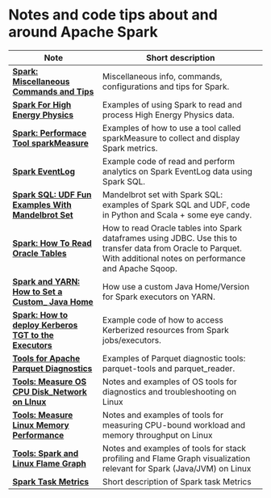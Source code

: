 # Notes and code tips about and around Apache Spark

| Note                          | Short description
| ----------------------------- | -----------------------------------------------------------------------------------
| [**Spark: Miscellaneous Commands and Tips**](Spark_Misc_Info.md) | Miscellaneous info, commands, configurations and tips for Spark.
| [**Spark For High Energy Physics**](Spark_HEP_Examples) | Examples of using Spark to read and process High Energy Physics data.
| [**Spark: Performace Tool sparkMeasure**](Spark_Performace_Tool_sparkMeasure.md)|Examples of how to use a tool called sparkMeasure to collect and display Spark metrics.
| [**Spark EventLog**](Spark_EventLog.md) | Example code of read and perform analytics on Spark EventLog data using Spark SQL.
| [**Spark SQL: UDF Fun Examples With Mandelbrot Set**](Spark_SQL_UDF_examples_Mandelbrot) | Mandelbrot set with Spark SQL: examples of Spark SQL and UDF, code in Python and Scala + some eye candy.
| [**Spark: How To Read Oracle Tables**](Spark_Oracle_JDBC_Howto.md) | How to read Oracle tables into Spark dataframes using JDBC. Use this to transfer data from Oracle to Parquet. With additional notes on performance and Apache Sqoop.
| [**Spark and YARN: How to Set a Custom_ Java Home**](Spark_Set_Java_Home_Howto.md) | How use a custom Java Home/Version for Spark executors on YARN.
| [**Spark: How to deploy Kerberos TGT to the Executors**](Spark_Executors_Kerberos_HowTo.md) | Example code of how to access Kerberized resources from Spark jobs/executors.
| [**Tools for Apache Parquet Diagnostics**](Tools_Parquet_Diagnostics.md) | Examples of Parquet diagnostic tools: parquet-tools and parquet_reader.
| [**Tools: Measure OS CPU Disk_Network on LInux**](Tools_Linux_OS_CPU_Disk_Network.md) | Notes and examples of OS tools for diagnostics and troubleshooting on Linux
| [**Tools: Measure Linux Memory Performance**](Tools_Linux_Memory_Perf_Measure.md) | Notes and examples of tools for measuring CPU-bound workload and memory throughput on Linux
| [**Tools: Spark and Linux Flame Graph**](Tools_Spark_Linux_FlameGraph.md) | Notes and examples of tools for stack profiling and Flame Graph visualization relevant for Spark (Java/JVM) on Linux
| [**Spark Task Metrics**](Spark_TaskMetrics.md) | Short description of Spark task Metrics

